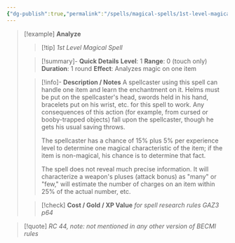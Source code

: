 ```yaml
---
{"dg-publish":true,"permalink":"/spells/magical-spells/1st-level-magical-spells/analyze/","tags":["magical-spell","level-1"],"noteIcon":""}
---
```


> [!example] **Analyze**
> > [!tip] *1st Level Magical Spell*
> 
> > [!summary]- **Quick Details**
> > **Level**: 1
> > **Range**: 0 (touch only)
> > **Duration**: 1 round
> > **Effect**: Analyzes magic on one item
>  
>> [!info]- **Description / Notes**
>>A spellcaster using this spell can handle one item and learn the enchantment on it. Helms must be put on the spellcaster's head, swords held in his hand, bracelets put on his wrist, etc. for this spell to work. Any consequences of this action (for example, from cursed or booby-trapped objects) fall upon the spellcaster, though he gets his usual saving throws.
>>
>>The spellcaster has a chance of 15% plus 5% per experience level to determine one magical characteristic of the item; if the item is non-magical, his chance is to determine that fact.
>>
>>The spell does not reveal much precise information. It will characterize a weapon's pluses (attack bonus) as "many" or "few," will estimate the number of charges on an item within 25% of the actual number, etc. 
>
> > [!check] **Cost / Gold / XP Value** *for spell research rules GAZ3 p64* 

> [!quote] *RC 44, note: not mentioned in any other version of BECMI rules*

